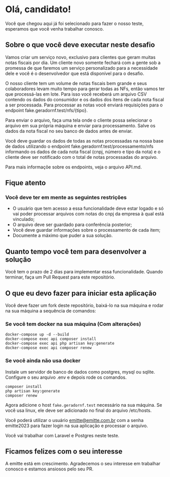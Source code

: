 # Olá, candidato!

Você que chegou aqui já foi selecionado para fazer o nosso teste, esperamos que você venha trabalhar conosco.

## Sobre o que você deve executar neste desafio

Vamos criar um serviço novo, exclusivo para clientes que geram muitas notas fiscais por dia. Um cliente novo somente fechará com a gente sob a promessa de que faremos um serviço personalizado para a necessidade dele e você é o desenvolvedor que está disponível para o desafio.

O nosso cliente tem um volume de notas fiscais bem grande e seus colaboradores levam muito tempo para gerar todas as NFs, então vamos ter que processá-las em lote. Para isso você receberá um arquivo CSV contendo os dados do consumidor e os dados dos itens de cada nota fiscal a ser processada. Para processar as notas você enviará requisições para o endpoint fake.geradornf.test/nfs/{tipo}.

Para enviar o arquivo, faça uma tela onde o cliente possa selecionar o arquivo em sua própria máquina e enviar para processamento. Salve os dados da nota fiscal no seu banco de dados antes de enviar.

Você deve guardar os dados de todas as notas processadas na nossa base de dados utilizando o endpoint fake.geradornf.test/processamento/nfs informando os dados de cada nota fiscal (cnpj, número e tipo da nota) e o cliente deve ser notificado com o total de notas processadas do arquivo.

Para mais informaçõe sobre os endpoints, veja o arquivo API.md.

## Fique atento

### Você deve ter em mente as seguintes restrições

- O usuário que tem acesso a essa funcionalidade deve estar logado e só vai poder processar arquivos com notas do cnpj da empresa à qual está vinculado;
- O arquivo deve ser guardado para conferência posterior;
- Você deve guardar informações sobre o processamento de cada item;
- Documente a máximo que puder a sua solução.

## Quanto tempo você tem para desenvolver a solução

Você tem o prazo de 2 dias para implementar essa funcionalidade. Quando terminar, faça um Pull Request para este repositório.

## O que eu devo fazer para iniciar esta aplicação

Você deve fazer um fork deste repositório, baixá-lo na sua máquina e rodar na sua máquina a sequência de comandos:

### Se você tem docker na sua máquina (Com alterações)

```
docker-compose up -d --build
docker-compose exec api composer install
docker-compose exec api php artisan key:generate
docker-compose exec api composer renew
```

### Se você ainda não usa docker

Instale um servidor de banco de dados como postgres, mysql ou sqlite. Configure o seu arquivo .env e depois rode os comandos.

```
composer install
php artisan key:generate
composer renew
```

Agora adicione o host ```fake.geradornf.test``` necessário na sua máquina. Se você usa linux, ele deve ser adicionado no final do arquivo /etc/hosts.

Você poderá utilizar o usuário emitte@emitte.com.br com a senha emitte2023 para fazer login na sua aplicação e processar o arquivo. 

Você vai trabalhar com Laravel e Postgres neste teste.

## Ficamos felizes com o seu interesse

A emitte está em crescimento. Agradecemos o seu interesse em trabalhar conosco e estamos ansiosos pelo seu PR.